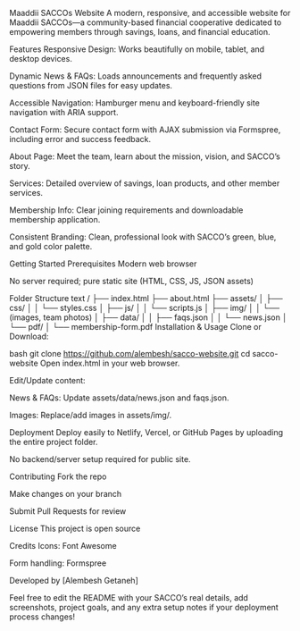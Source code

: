 Maaddii SACCOs Website
A modern, responsive, and accessible website for Maaddii SACCOs—a community-based financial cooperative dedicated to empowering members through savings, loans, and financial education.

Features
Responsive Design: Works beautifully on mobile, tablet, and desktop devices.

Dynamic News & FAQs: Loads announcements and frequently asked questions from JSON files for easy updates.

Accessible Navigation: Hamburger menu and keyboard-friendly site navigation with ARIA support.

Contact Form: Secure contact form with AJAX submission via Formspree, including error and success feedback.

About Page: Meet the team, learn about the mission, vision, and SACCO’s story.

Services: Detailed overview of savings, loan products, and other member services.

Membership Info: Clear joining requirements and downloadable membership application.

Consistent Branding: Clean, professional look with SACCO’s green, blue, and gold color palette.

Getting Started
Prerequisites
Modern web browser

No server required; pure static site (HTML, CSS, JS, JSON assets)

Folder Structure
text
/
├── index.html
├── about.html
├── assets/
│   ├── css/
│   │   └── styles.css
│   ├── js/
│   │   └── scripts.js
│   ├── img/
│   │   └── (images, team photos)
│   ├── data/
│   │   ├── faqs.json
│   │   └── news.json
│   └── pdf/
│       └── membership-form.pdf
Installation & Usage
Clone or Download:

bash
git clone https://github.com/alembesh/sacco-website.git
cd sacco-website
Open index.html in your web browser.

Edit/Update content:

News & FAQs: Update assets/data/news.json and faqs.json.

Images: Replace/add images in assets/img/.

Deployment
Deploy easily to Netlify, Vercel, or GitHub Pages by uploading the entire project folder.

No backend/server setup required for public site.

Contributing
Fork the repo

Make changes on your branch

Submit Pull Requests for review

License
This project is open source

Credits
Icons: Font Awesome

Form handling: Formspree

Developed by [Alembesh Getaneh]

Feel free to edit the README with your SACCO’s real details, add screenshots, project goals, and any extra setup notes if your deployment process changes!